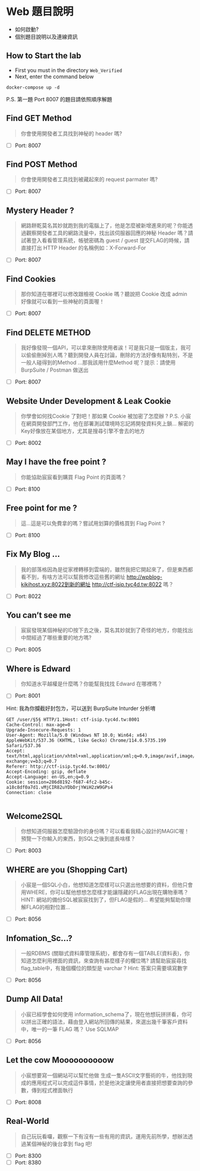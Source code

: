 # Web 題目說明

- 如何啟動?
- 個別題目說明以及連線資訊

## How to Start the lab
- First you must in the directory `Web_Verified`
- Next, enter the command below

```
docker-compose up -d
```
P.S. 第一題 Port 8007 的題目請依照順序解題
## Find GET Method 
> 你會使用開發者工具找到神秘的 header 嗎?
- [ ] Port: 8007
## Find POST Method
> 你會使用開發者工具找到被藏起來的 request parmater 嗎?
- [ ] Port: 8007
## Mystery Header ?
> 網路餅乾莫名其妙就跑到我的電腦上了，他是怎麼被新增進來的呢？你能透過觀察開發者工具的網路流量中，找出該伺服器回應的神秘 Header 嗎？請試著登入看看管理系統，帳號密碼為 guest / guest 提交FLAG的時候，請直接打出 HTTP Header 的名稱例如：X-Forward-For
- [ ] Port: 8007
## Find Cookies
> 那你知道在哪裡可以修改跟檢視 Cookie 嗎？聽說把 Cookie 改成 admin 好像就可以看到一些神秘的頁面喔！
- [ ] Port: 8007
## Find DELETE METHOD
> 我好像發現一個API，可以拿來刪除使用者誒！可是我只是一個版主，我可以偷偷刪掉別人嗎？聽到開發人員在討論，刪除的方法好像有點特別，不是一般人碰得到的Method ...那我該用什麼Method 呢？提示：請使用 BurpSuite / Postman 做送出
- [ ] Port: 8007
## Website Under Development & Leak Cookie
> 你學會如何找Cookie 了對吧！那如果 Cookie 被加密了怎麼辦 ?
P.S. 小宸在網頁開發部門工作，他在部署測試環境時忘記將開發資料夾上鎖… 解密的Key好像放在某個地方，尤其是搜尋引擎不會去的地方
- [ ] Port: 8002
## May I have the free point ?
> 你能協助宸宸看到購買 Flag Point 的頁面嗎？
- [ ] Port: 8100
## Free point for me ?
> 這…這是可以免費拿的嗎？嘗試用划算的價格買到 Flag Point ?
- [ ] Port: 8100
## Fix My Blog …
> 我的部落格因為是從家裡轉移到雲端的，雖然我把它開起來了，但是東西都看不到，有啥方法可以幫我修改這些舊的網址 http://wpblog-kikihost.xyz:8022到新的網址 http://ctf-isip.tyc4d.tw:8022 嗎？
- [ ] Port: 8022
## You can’t see me
> 宸宸發現某個神秘的ID按下去之後，莫名其妙就到了奇怪的地方，你能找出中間經過了哪些重要的地方嗎?
- [ ] Port: 8005
## Where is Edward
> 你知道水平越權是什麼嗎？你能幫我找找 Edward 在哪裡嗎？
- [ ] Port: 8001

Hint: 我為你攔截好封包ㄌ，可以送到 BurpSuite Inturder 分析唷
```
GET /user/§5§ HTTP/1.1Host: ctf-isip.tyc4d.tw:8001
Cache-Control: max-age=0
Upgrade-Insecure-Requests: 1
User-Agent: Mozilla/5.0 (Windows NT 10.0; Win64; x64) AppleWebKit/537.36 (KHTML, like Gecko) Chrome/114.0.5735.199 Safari/537.36
Accept: text/html,application/xhtml+xml,application/xml;q=0.9,image/avif,image/webp,image/apng,*/*;q=0.8,application/signed-exchange;v=b3;q=0.7
Referer: http://ctf-isip.tyc4d.tw:8001/
Accept-Encoding: gzip, deflate
Accept-Language: en-US,en;q=0.9
Cookie: session=286d8192-f687-4fc2-b45c-a18c8df0a7d1.vMjCIR82uYDbDrjYWiH2zW9GPs4
Connection: close


```
## Welcome2SQL
> 你想知道伺服器怎麼驗證你的身份嗎？可以看看我精心設計的MAGIC喔！預覽一下你輸入的東西，到SQL之後到底長啥樣？
- [ ] Port: 8003
## WHERE are you (Shopping Cart)
> 小宸是一個SQL小白，他想知道怎麼樣可以只選出他想要的資料，但他只會用WHERE，你可以幫他想想怎麼樣才能讓隱藏的FLAG出現在購物車嗎？HINT: 網站的備份SQL被宸宸找到了，但FLAG是假的… 希望能夠幫助你理解FLAG的相對位置…
- [ ] Port: 8056

## Infomation_Sc...?
> 一般RDBMS (關聯式資料庫管理系統)，都會存有一個TABLE(資料表)，你知道怎麼利用裡面的資訊，來查詢有甚麼樣子的欄位嗎?
請幫助宸宸尋找flag_table中，有幾個欄位的類型是 varchar ? 
Hint: 答案只需要填寫數字
- [ ] Port: 8056

## Dump All Data!
> 小宸已經學會如何使用 information_schema了，現在他想玩拼拼看，你可以拼出正確的語法，藉由登入網站所回傳的結果，來選出幾千筆客戶資料中，唯一的一筆 FLAG 嗎？ Use SQLMAP
- [ ] Port: 8056

## Let the cow Moooooooooow
> 小宸想要寫一個網站可以幫忙他做 生成一隻ASCII文字藝術的牛，他找到現成的應用程式可以完成這件事情，於是他決定讓使用者直接把想要查詢的參數，傳到程式裡面執行
- [ ] Port: 8008

## Real-World
> 自己玩玩看囉，觀察一下有沒有一些有用的資訊，運用先前所學，想辦法透過某個神秘的後台拿到 flag 吧!
- [ ] Port: 8300
- [ ] Port: 8380
